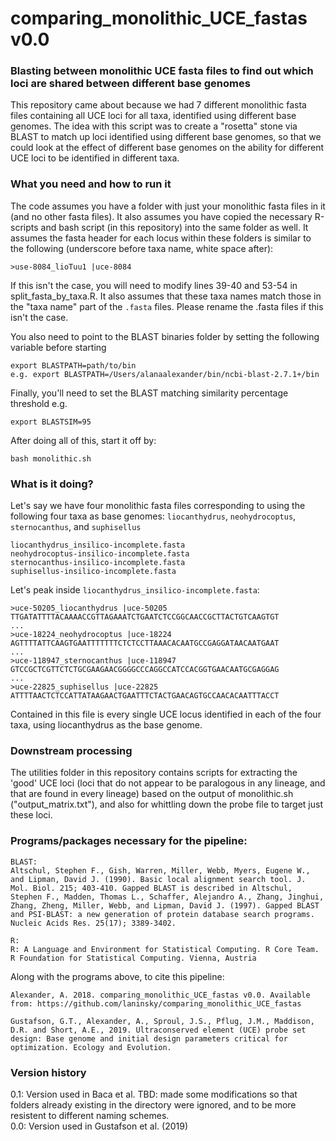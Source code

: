 # comparing_monolithic_UCE_fastas v0.0
### Blasting between monolithic UCE fasta files to find out which loci are shared between different base genomes

This repository came about because we had 7 different monolithic fasta files containing all UCE loci for all taxa, identified using different base genomes. The idea with this script was to create a "rosetta" stone via BLAST to match up loci identified using different base genomes, so that we could look at the effect of different base genomes on the ability for different UCE loci to be identified in different taxa.

### What you need and how to run it
The code assumes you have a folder with just your monolithic fasta files in it (and no other fasta files). It also assumes you have copied the necessary R-scripts and bash script (in this repository) into the same folder as well. It assumes the fasta header for each locus within these folders is similar to the following (underscore before taxa name, white space after):
```
>use-8084_lioTuu1 |uce-8084
```
If this isn't the case, you will need to modify lines 39-40 and 53-54 in split_fasta_by_taxa.R. It also assumes that these taxa names match those in the "taxa name" part of the `.fasta` files. Please rename the .fasta files if this isn't the case.

You also need to point to the BLAST binaries folder by setting the following variable before starting
```
export BLASTPATH=path/to/bin
e.g. export BLASTPATH=/Users/alanaalexander/bin/ncbi-blast-2.7.1+/bin
```

Finally, you'll need to set the BLAST matching similarity percentage threshold e.g.
```
export BLASTSIM=95
```

After doing all of this, start it off by:
```
bash monolithic.sh
```

### What is it doing?
Let's say we have four monolithic fasta files corresponding to using the following four taxa as base genomes: `liocanthydrus`, `neohydrocoptus`, `sternocanthus`, and `suphisellus`
```
liocanthydrus_insilico-incomplete.fasta
neohydrocoptus-insilico-incomplete.fasta
sternocanthus-insilico-incomplete.fasta
suphisellus-insilico-incomplete.fasta
```
  
Let's peak inside `liocanthydrus_insilico-incomplete.fasta`:
```
>uce-50205_liocanthydrus |uce-50205
TTGATATTTTACAAAACCGTTAGAAATCTGAATCTCCGGCAACCGCTTACTGTCAAGTGT
...
>uce-18224_neohydrocoptus |uce-18224
AGTTTTATTCAAGTGAATTTTTTTCTCTCCTTAAACACAATGCCGAGGATAACAATGAAT
...
>uce-118947_sternocanthus |uce-118947
GTCCGCTCGTTCTCTGCGAAGAACGGGGCCCAGGCCATCCACGGTGAACAATGCGAGGAG
...
>uce-22825_suphisellus |uce-22825
ATTTTAACTCTCCATTATAAGAACTGAATTTCTACTGAACAGTGCCAACACAATTTACCT
```
Contained in this file is every single UCE locus identified in each of the four taxa, using liocanthydrus as the base genome.



### Downstream processing
The utilities folder in this repository contains scripts for extracting the 'good' UCE loci (loci that do not appear to be paralogous in any lineage, and that are found in every lineage) based on the output of monolithic.sh ("output_matrix.txt"), and also for whittling down the probe file to target just these loci.

### Programs/packages necessary for the pipeline:
```
BLAST:
Altschul, Stephen F., Gish, Warren, Miller, Webb, Myers, Eugene W., and Lipman, David J. (1990). Basic local alignment search tool. J. Mol. Biol. 215; 403-410. Gapped BLAST is described in Altschul, Stephen F., Madden, Thomas L., Schaffer, Alejandro A., Zhang, Jinghui, Zhang, Zheng, Miller, Webb, and Lipman, David J. (1997). Gapped BLAST and PSI-BLAST: a new generation of protein database search programs. Nucleic Acids Res. 25(17); 3389-3402.

R:
R: A Language and Environment for Statistical Computing. R Core Team. R Foundation for Statistical Computing. Vienna, Austria
```

Along with the programs above, to cite this pipeline:
```
Alexander, A. 2018. comparing_monolithic_UCE_fastas v0.0. Available from: https://github.com/laninsky/comparing_monolithic_UCE_fastas

Gustafson, G.T., Alexander, A., Sproul, J.S., Pflug, J.M., Maddison, D.R. and Short, A.E., 2019. Ultraconserved element (UCE) probe set design: Base genome and initial design parameters critical for optimization. Ecology and Evolution.
```

### Version history
0.1: Version used in Baca et al. TBD: made some modifications so that folders already existing in the directory were ignored, and to be more resistent to different naming schemes.  
0.0: Version used in Gustafson et al. (2019)
